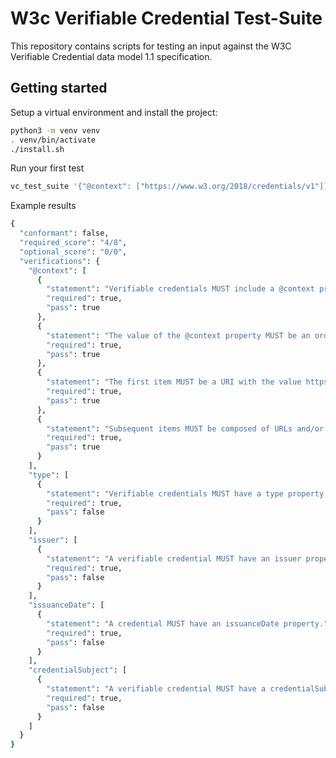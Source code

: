 # W3c Verifiable Credential Test-Suite

This repository contains scripts for testing an input against the W3C Verifiable Credential data model 1.1 specification. 

## Getting started

Setup a virtual environment and install the project:
```bash
python3 -m venv venv
. venv/bin/activate
./install.sh

```

Run your first test
```bash
vc_test_suite '{"@context": ["https://www.w3.org/2018/credentials/v1"]}'

```

Example results
```bash
{
  "conformant": false,
  "required_score": "4/8",
  "optional_score": "0/0",
  "verifications": {
    "@context": [
      {
        "statement": "Verifiable credentials MUST include a @context property.",
        "required": true,
        "pass": true
      },
      {
        "statement": "The value of the @context property MUST be an ordered set.",
        "required": true,
        "pass": true
      },
      {
        "statement": "The first item MUST be a URI with the value https://www.w3.org/2018/credentials/v1",
        "required": true,
        "pass": true
      },
      {
        "statement": "Subsequent items MUST be composed of URLs and/or objects each processable as a JSON-LD Context.",
        "required": true,
        "pass": true
      }
    ],
    "type": [
      {
        "statement": "Verifiable credentials MUST have a type property.",
        "required": true,
        "pass": false
      }
    ],
    "issuer": [
      {
        "statement": "A verifiable credential MUST have an issuer property.",
        "required": true,
        "pass": false
      }
    ],
    "issuanceDate": [
      {
        "statement": "A credential MUST have an issuanceDate property.",
        "required": true,
        "pass": false
      }
    ],
    "credentialSubject": [
      {
        "statement": "A verifiable credential MUST have a credentialSubject property.",
        "required": true,
        "pass": false
      }
    ]
  }
}
```